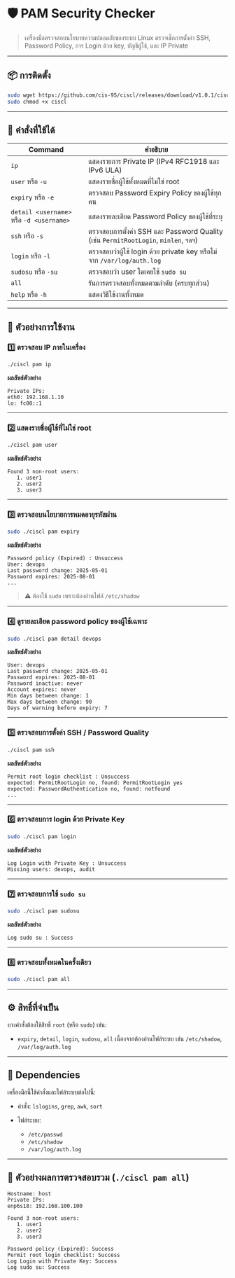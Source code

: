 # 🛡️ PAM Security Checker

> เครื่องมือตรวจสอบนโยบายความปลอดภัยของระบบ Linux
> ตรวจเช็กการตั้งค่า SSH, Password Policy, การ Login ด้วย key, บัญชีผู้ใช้, และ IP Private

---

## 📦 การติดตั้ง

```bash
sudo wget https://github.com/cis-95/ciscl/releases/download/v1.0.1/ciscl
sudo chmod +x ciscl
```

---

## 🔧 คำสั่งที่ใช้ได้

| Command                                  | คำอธิบาย                                                                           |
| ---------------------------------------- | ---------------------------------------------------------------------------------- |
| `ip`                                     | แสดงรายการ Private IP (IPv4 RFC1918 และ IPv6 ULA)                                  |
| `user` หรือ `-u`                         | แสดงรายชื่อผู้ใช้ทั้งหมดที่ไม่ใช่ root                                             |
| `expiry` หรือ `-e`                       | ตรวจสอบ Password Expiry Policy ของผู้ใช้ทุกคน                                      |
| `detail <username>` หรือ `-d <username>` | แสดงรายละเอียด Password Policy ของผู้ใช้ที่ระบุ                                    |
| `ssh` หรือ `-s`                          | ตรวจสอบการตั้งค่า SSH และ Password Quality (เช่น `PermitRootLogin`, `minlen`, ฯลฯ) |
| `login` หรือ `-l`                        | ตรวจสอบว่าผู้ใช้ login ด้วย private key หรือไม่ จาก `/var/log/auth.log`            |
| `sudosu` หรือ `-su`                      | ตรวจสอบว่า user ใดเคยใช้ `sudo su`                                                 |
| `all`                                    | รันการตรวจสอบทั้งหมดตามลำดับ (ครบทุกส่วน)                                          |
| `help` หรือ `-h`                         | แสดงวิธีใช้งานทั้งหมด                                                              |

---

## 🧰 ตัวอย่างการใช้งาน

### 1️⃣ ตรวจสอบ IP ภายในเครื่อง

```bash
./ciscl pam ip
```

**ผลลัพธ์ตัวอย่าง**

```
Private IPs:
eth0: 192.168.1.10
lo: fc00::1
```

---

### 2️⃣ แสดงรายชื่อผู้ใช้ที่ไม่ใช่ root

```bash
./ciscl pam user
```

**ผลลัพธ์ตัวอย่าง**

```
Found 3 non-root users:
   1. user1
   2. user2
   3. user3
```

---

### 3️⃣ ตรวจสอบนโยบายการหมดอายุรหัสผ่าน

```bash
sudo ./ciscl pam expiry
```

**ผลลัพธ์ตัวอย่าง**

```
Password policy (Expired) : Unsuccess
User: devops
Last password change: 2025-05-01
Password expires: 2025-08-01
...
```

> ⚠️ ต้องใช้ `sudo` เพราะต้องอ่านไฟล์ `/etc/shadow`

---

### 4️⃣ ดูรายละเอียด password policy ของผู้ใช้เฉพาะ

```bash
sudo ./ciscl pam detail devops
```

**ผลลัพธ์ตัวอย่าง**

```
User: devops
Last password change: 2025-05-01
Password expires: 2025-08-01
Password inactive: never
Account expires: never
Min days between change: 1
Max days between change: 90
Days of warning before expiry: 7
```

---

### 5️⃣ ตรวจสอบการตั้งค่า SSH / Password Quality

```bash
./ciscl pam ssh
```

**ผลลัพธ์ตัวอย่าง**

```
Permit root login checklist : Unsuccess
expected: PermitRootLogin no, found: PermitRootLogin yes
expected: PasswordAuthentication no, found: notfound
...
```

---

### 6️⃣ ตรวจสอบการ login ด้วย Private Key

```bash
sudo ./ciscl pam login
```

**ผลลัพธ์ตัวอย่าง**

```
Log Login with Private Key : Unsuccess
Missing users: devops, audit
```

---

### 7️⃣ ตรวจสอบการใช้ `sudo su`

```bash
sudo ./ciscl pam sudosu
```

**ผลลัพธ์ตัวอย่าง**

```
Log sudo su : Success
```

---

### 8️⃣ ตรวจสอบทั้งหมดในครั้งเดียว

```bash
sudo ./ciscl pam all
```

---

## ⚙️ สิทธิ์ที่จำเป็น

บางคำสั่งต้องใช้สิทธิ์ `root` (หรือ `sudo`) เช่น:

* `expiry`, `detail`, `login`, `sudosu`, `all`
  เนื่องจากต้องอ่านไฟล์ระบบ เช่น `/etc/shadow`, `/var/log/auth.log`

---

## 🧩 Dependencies

เครื่องมือนี้ใช้คำสั่งและไฟล์ระบบต่อไปนี้:

* คำสั่ง: `lslogins`, `grep`, `awk`, `sort`
* ไฟล์ระบบ:

  * `/etc/passwd`
  * `/etc/shadow`
  * `/var/log/auth.log`

---

## 🧾 ตัวอย่างผลการตรวจสอบรวม (`./ciscl pam all`)

```
Hostname: host
Private IPs:
enp6s18: 192.168.100.100

Found 3 non-root users:
   1. user1
   2. user2
   3. user3

Password policy (Expired): Success
Permit root login checklist: Success
Log Login with Private Key: Success
Log sudo su: Success
```
